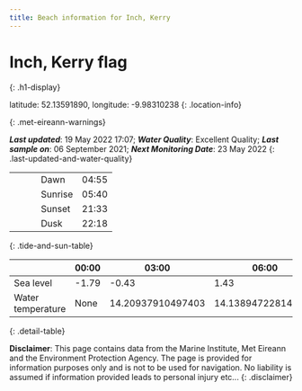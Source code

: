 ```yaml
---
title: Beach information for Inch, Kerry
---
```

# Inch, Kerry <span class="material-icons blue-flag" alt="This a Blue Flag beach">flag</span>
{: .h1-display}

latitude: 52.13591890, longitude: -9.98310238
{: .location-info}


{: .met-eireann-warnings}

___Last updated___: 19 May 2022 17:07; ___Water Quality___: Excellent Quality;
___Last sample on___: 06 September 2021; ___Next Monitoring Date___: 23 May 2022
{: .last-updated-and-water-quality}

|   |   |   |   |   |
|---|---|---|---|---|
|   |   |   | Dawn  | 04:55 |
|   |   |   | Sunrise  | 05:40 |
|   |   |   | Sunset  | 21:33 |
|   |   |   | Dusk  | 22:18 |
{: .tide-and-sun-table}

<div></div>

| | 00:00 | 03:00 | 06:00 | 09:00 | 12:00 | 15:00 | 18:00 | 21:00 |
|---|---|---|---|---|---|---|---|---|
| Sea level | -1.79 | -0.43 | 1.43 | 0.38| -1.54 | -0.5 | 1.48 | 0.74 |
| Water temperature | None | 14.20937910497403 | 14.138947228147615 | 14.138544018268966 | 14.224892544194928 | 14.321367657948183 | 14.334013110839456 | 14.335167897488084 |
{: .detail-table}

__Disclaimer__: This page contains data from the Marine Institute,
Met Eireann and the Environment Protection Agency. The page is provided for
information purposes only and is not to be used for navigation. No liability
is assumed if information provided leads to personal injury etc...
{: .disclaimer}